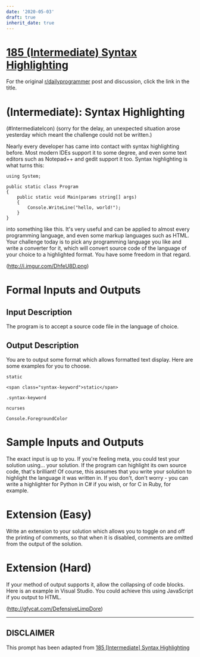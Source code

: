 ```yaml
---
date: '2020-05-03'
draft: true
inherit_date: true
---
```


# [185 (Intermediate) Syntax Highlighting](https://www.reddit.com/r/dailyprogrammer/comments/2k2zdv/10232014_challenge_185_intermediate_syntax/)

For the original [r/dailyprogrammer](https://www.reddit.com/r/dailyprogrammer/) post and discussion, click the link in the title.

#  (Intermediate): Syntax Highlighting
(#IntermediateIcon)
(sorry for the delay, an unexpected situation arose yesterday which meant the challenge could not be written.)

Nearly every developer has came into contact with syntax highlighting before. Most modern IDEs support it to some degree, and even some text editors such as Notepad++ and gedit support it too. Syntax highlighting is what turns this:


```
using System;

public static class Program
{
    public static void Main(params string[] args)
    {
        Console.WriteLine("hello, world!");
    }
}
```
into something like this. It's very useful and can be applied to almost every programming language, and even some markup languages such as HTML. Your challenge today is to pick any programming language you like and write a converter for it, which will convert source code of the language of your choice to a highlighted format. You have some freedom in that regard.

(http://i.imgur.com/DhfeU8D.png)
# Formal Inputs and Outputs
## Input Description
The program is to accept a source code file in the language of choice.

## Output Description
You are to output some format which allows formatted text display. Here are some examples for you to choose.


```
static
```

```
<span class="syntax-keyword">static</span>
```

```
.syntax-keyword
```

```
ncurses
```

```
Console.ForegroundColor
```
# Sample Inputs and Outputs
The exact input is up to you. If you're feeling meta, you could test your solution using... your solution. If the program can highlight its own source code, that's brilliant! Of course, this assumes that you write your solution to highlight the language it was written in. If you don't, don't worry - you can write a highlighter for Python in C# if you wish, or for C in Ruby, for example.

# Extension (Easy)
Write an extension to your solution which allows you to toggle on and off the printing of comments, so that when it is disabled, comments are omitted from the output of the solution.

# Extension (Hard)
If your method of output supports it, allow the collapsing of code blocks. Here is an example in Visual Studio. You could achieve this using JavaScript if you output to HTML.

(http://gfycat.com/DefensiveLimpDore)

----
## **DISCLAIMER**
This prompt has been adapted from [185 [Intermediate] Syntax Highlighting](https://www.reddit.com/r/dailyprogrammer/comments/2k2zdv/10232014_challenge_185_intermediate_syntax/
)
